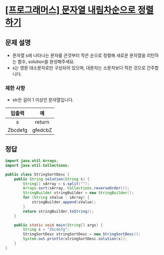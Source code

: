 # [\[프로그래머스\] 문자열 내림차순으로 정렬하기](https://programmers.co.kr/learn/courses/30/lessons/12917)

## 문제 설명

- 문자열 s에 나타나는 문자를 큰것부터 작은 순으로 정렬해 새로운 문자열을 리턴하는 함수, solution을 완성해주세요.
- s는 영문 대소문자로만 구성되어 있으며, 대문자는 소문자보다 작은 것으로 간주합니다.

### 제한 사항

- str은 길이 1 이상인 문자열입니다.

입출력 | 예
:---: | :---:
s | return
Zbcdefg | gfedcbZ

## 정답

```java
import java.util.Arrays;
import java.util.Collections;

public class StringSortDesc {
    public String solution(String s) {
        String[] sArray = s.split("");
        Arrays.sort(sArray, Collections.reverseOrder());
        StringBuilder stringBuilder = new StringBuilder();
        for (String sValue : sArray) {
            stringBuilder.append(sValue);
        }
        return stringBuilder.toString();
    }

    public static void main(String[] args) {
        String s = "Zbcdefg";
        StringSortDesc stringSortDesc = new StringSortDesc();
        System.out.println(stringSortDesc.solution(s));
    }
}
```
